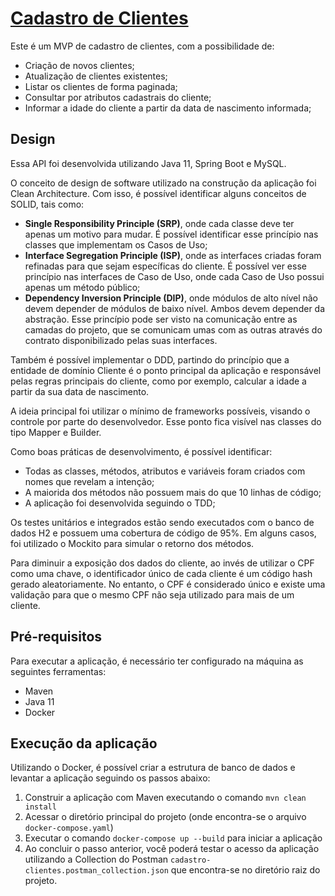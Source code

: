 # [Cadastro de Clientes](https://github.com/eric-anunciacao/cadastro-clientes)

Este é um MVP de cadastro de clientes, com a possibilidade de:

* Criação de novos clientes;
* Atualização de clientes existentes;
* Listar os clientes de forma paginada;
* Consultar por atributos cadastrais do cliente;
* Informar a idade do cliente a partir da data de nascimento informada;


## Design

Essa API foi desenvolvida utilizando Java 11, Spring Boot e MySQL. 

O conceito de design de software utilizado na construção da aplicação foi Clean Architecture. Com isso, é possível identificar alguns conceitos de SOLID, tais como:
* **Single Responsibility Principle (SRP)**, onde cada classe deve ter apenas um motivo para mudar. É possível identificar esse princípio nas classes que implementam os Casos de Uso;
* **Interface Segregation Principle (ISP)**, onde as interfaces criadas foram refinadas para que sejam específicas do cliente. É possível ver esse princípio nas interfaces de Caso de Uso, onde cada Caso de Uso possui apenas um método público;
* **Dependency Inversion Principle (DIP)**, onde módulos de alto nível não devem depender de módulos de baixo nível. Ambos devem depender da abstração. Esse princípio pode ser visto na comunicação entre as camadas do projeto, que se comunicam umas com as outras através do contrato disponibilizado pelas suas interfaces.

Também é possível implementar o DDD, partindo do princípio que a entidade de domínio Cliente é o ponto principal da aplicação e responsável pelas regras principais do cliente, como por exemplo, calcular a idade a partir da sua data de nascimento.

A ideia principal foi utilizar o mínimo de frameworks possíveis, visando o controle por parte do desenvolvedor. Esse ponto fica visível nas classes do tipo Mapper e Builder.

Como boas práticas de desenvolvimento, é possível identificar:
* Todas as classes, métodos, atributos e variáveis foram criados com nomes que revelam a intenção;
* A maiorida dos métodos não possuem mais do que 10 linhas de código;
* A aplicação foi desenvolvida seguindo o TDD;

Os testes unitários e integrados estão sendo executados com o banco de dados H2 e possuem uma cobertura de código de 95%. Em alguns casos, foi utilizado o Mockito para simular o retorno dos métodos.

Para diminuir a exposição dos dados do cliente, ao invés de utilizar o CPF como uma chave, o identificador único de cada cliente é um código hash gerado aleatoriamente. No entanto, o CPF é considerado único e existe uma validação para que o mesmo CPF não seja utilizado para mais de um cliente.

## Pré-requisitos

Para executar a aplicação, é necessário ter configurado na máquina as seguintes ferramentas:

* Maven
* Java 11
* Docker

## Execução da aplicação

Utilizando o Docker, é possível criar a estrutura de banco de dados e levantar a aplicação seguindo os passos abaixo:

1. Construir a aplicação com Maven executando o comando `mvn clean install`
2. Acessar o diretório principal do projeto (onde encontra-se o arquivo `docker-compose.yaml`)
3. Executar o comando `docker-compose up --build` para iniciar a aplicação
4. Ao concluir o passo anterior, você poderá testar o acesso da aplicação utilizando a Collection do Postman `cadastro-clientes.postman_collection.json` que encontra-se no diretório raiz do projeto.